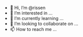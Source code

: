 - 👋 Hi, I’m @rissen
- 👀 I’m interested in ...
- 🌱 I’m currently learning ...
- 💞️ I’m looking to collaborate on ...
- 📫 How to reach me ...

<!---
rissen/rissen is a ✨ special ✨ repository because its `README.md` (this file) appears on your GitHub profile.
You can click the Preview link to take a look at your changes.
--->

